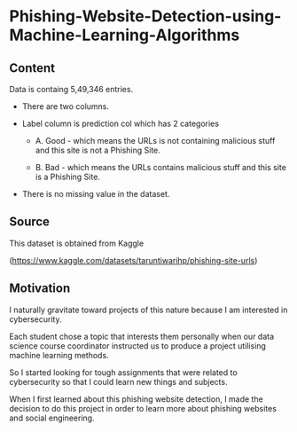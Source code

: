 # Phishing-Website-Detection-using-Machine-Learning-Algorithms


## Content
Data is containg 5,49,346 entries.

- There are two columns.

- Label column is prediction col which has 2 categories

  - A. Good - which means the URLs is not containing malicious stuff and this site is not a Phishing Site.

  - B. Bad - which means the URLs contains malicious stuff and this site is a Phishing Site.

- There is no missing value in the dataset.

## Source 
This dataset is obtained from Kaggle 

(https://www.kaggle.com/datasets/taruntiwarihp/phishing-site-urls)

## Motivation 
I naturally gravitate toward projects of this nature because I am interested in cybersecurity.

Each student chose a topic that interests them personally when our data science course coordinator instructed us to produce a project utilising machine learning methods. 

So I started looking for tough assignments that were related to cybersecurity so that I could learn new things and subjects.

When I first learned about this phishing website detection, I made the decision to do this project in order to learn more about phishing websites and social engineering.
